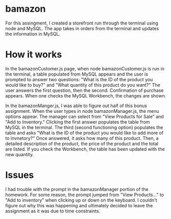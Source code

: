 # bamazon

For this assingment, I created a storefront run through the terminal using node and MySQL. The app takes in orders from the terminal and updates the information in MySQL. 

# How it works

In the bamazonCustomer.js page, when node bamazonCustomer.js is run in the terminal, a table populated from MySQL appears and the user is prompted to answer two questions: "What is the ID of the product you would like to buy?" and "What quantity of this product do you want?" The user answers the first question, then the second. Confirmation of purchase appears. When one checks the MySQL Workbench, the changes are shown.

In the bamazonManger.js, I was able to figure out half of this bonus assignment. When the user types in node bamazonManager.js, the menu options appear. The manager can select from "View Products for Sale" and "Add to Inventory." Clicking the first answer populates the table from MySQL in the terminal. The third (second functioning option) populates the table and asks "What is the ID of the product you would like to add more of to invnetory?" Once answered, it asks how many of this product. Then, a detailed description of the product, the price of the product and the total are listed. If you check the Workbench, the table has been updated with the new quantity.

# Issues

I had trouble with the prompt in the bamazonManager portion of the homework. For some reason, the prompt jumped from "View Products..." to "Add to inventory" when clicking up or down on the keyboard. I couldn't figure out why this was happening and ultimately decided to leave the assignment as it was due to time constraints.
